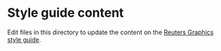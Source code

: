 # Style guide content

Edit files in this directory to update the content on the [Reuters Graphics style guide](https://reuters-graphics.github.io/style/).
